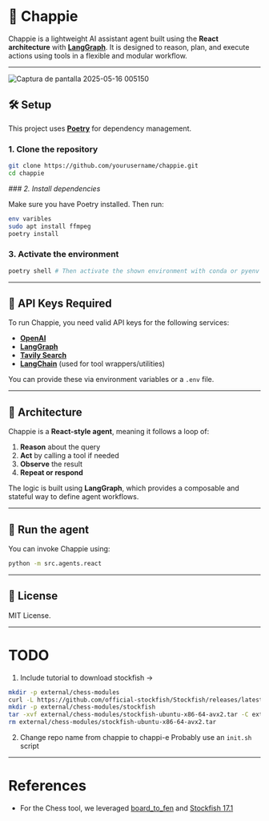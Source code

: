 # **🤖 Chappie**

Chappie is a lightweight AI assistant agent built using the ********React architecture******** with [__LangGraph__](__https://docs.langgraph.dev/__). It is designed to reason, plan, and execute actions using tools in a flexible and modular workflow.

---

![Captura de pantalla 2025-05-16 005150](__https://github.com/user-attachments/assets/20c96271-6f72-477a-80b6-89fa72008714__)


## **🛠️ Setup**

This project uses [__Poetry__](__https://python-poetry.org/__) for dependency management.

### **1. Clone the repository**

```bash
git clone https://github.com/yourusername/chappie.git
cd chappie
````

_### 2. Install dependencies_

Make sure you have Poetry installed. Then run:

```bash
env varibles
sudo apt install ffmpeg
poetry install
```

### **3. Activate the environment**

```bash
poetry shell # Then activate the shown environment with conda or pyenv
```

---

## **🔐 API Keys Required**

To run Chappie, you need valid API keys for the following services:

* [__OpenAI__](__https://platform.openai.com/__)
* [__LangGraph__](__https://www.langgraph.dev/__)
* [__Tavily Search__](__https://docs.tavily.com/__)
* [__LangChain__](__https://www.langchain.com/__) (used for tool wrappers/utilities)

You can provide these via environment variables or a `.env` file.

---

## **🧠 Architecture**

Chappie is a ********React-style agent********, meaning it follows a loop of:

1. ********Reason******** about the query
2. ********Act******** by calling a tool if needed
3. ********Observe******** the result
4. ********Repeat or respond********

The logic is built using ********LangGraph********, which provides a composable and stateful way to define agent workflows.

---

## **🚀 Run the agent**

You can invoke Chappie using:

```bash
python -m src.agents.react
```

---

## **📄 License**

MIT License.


--- 

# TODO

1. Include tutorial to download stockfish ->
```bash
mkdir -p external/chess-modules
curl -L https://github.com/official-stockfish/Stockfish/releases/latest/download/stockfish-ubuntu-x86-64-avx2.tar -o external/chess-modules/stockfish-ubuntu-x86-64-avx2.tar
mkdir -p external/chess-modules/stockfish
tar -xvf external/chess-modules/stockfish-ubuntu-x86-64-avx2.tar -C external/chess-modules/stockfish --strip-components=1
rm external/chess-modules/stockfish-ubuntu-x86-64-avx2.tar
```
2. Change repo name from chappie to chappi-e
Probably use an `init.sh` script

---

# References
- For the Chess tool, we leveraged [board_to_fen](https://github.com/mcdominik/board_to_fen) and [Stockfish 17.1](https://github.com/official-stockfish/Stockfish)
